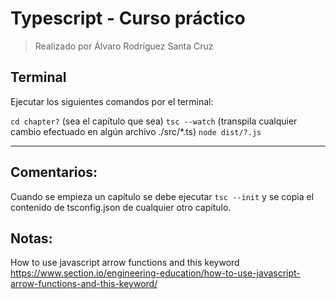 # Typescript - Curso práctico

> Realizado por Álvaro Rodríguez Santa Cruz

## Terminal

Ejecutar los siguientes comandos por el terminal:

`cd chapter?` (sea el capítulo que sea)
`tsc --watch` (transpila cualquier cambio efectuado en algún archivo ./src/*.ts)
`node dist/?.js`

---
## Comentarios:

Cuando se empieza un capítulo se debe ejecutar `tsc --init` y se copia el contenido de tsconfig.json de cualquier otro capítulo.

## Notas:

How to use javascript arrow functions and this keyword
<https://www.section.io/engineering-education/how-to-use-javascript-arrow-functions-and-this-keyword/>

